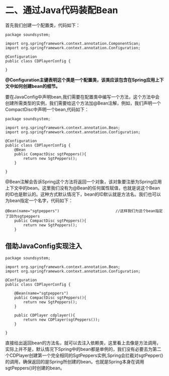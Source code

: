 # 二、通过Java代码装配Bean

首先我们创建一个配置类，代码如下：

```
package soundsystem;

import org.springframework.context.annotation.ComponentScan;
import org.springframework.context.annotation.Configuration;

@Configuration          
public class CDPlayerConfig {

}
```

**@Configuration主键表明这个类是一个配置类，该类应该包含在Spring应用上下文中如何创建bean的细节。**

要在JavaConfig中声明bean,我们需要在配置类中编写一个方法，这个方法中会创建所需类型的实例，我们需要给这个方法加@Bean注解，例如，我们声明一个CompactDisc中声明一个bean,代码如下：

```
package soundsystem;

import org.springframework.context.annotation.Bean;
import org.springframework.context.annotation.Configuration;

@Configuration          
public class CDPlayerConfig {
    @Bean
    public CompactDisc sgtPeppers(){
        return new SgtPeppers();
    }

}
```

@Bean注解会告诉Spring这个方法将返回一个对象，该对象要注册为Spring应用上下文中的bean。这里我们没有为@Bean的任何属性赋值，也就是说这个Bean的ID也是默认的。这种方式默认情况下，bean的ID默认就是方法名。我们也可以为bean指定一个名字，代码如下：

```
@Bean(name="sgtpeppers")                         //这样我们为这个bean指定了ID为sgtpeppers
    public CompactDisc sgtPeppers(){
        return new SgtPeppers();
    }
```

## 借助JavaConfig实现注入

```
package soundsystem;

import org.springframework.context.annotation.Bean;
import org.springframework.context.annotation.Configuration;

@Configuration          
public class CDPlayerConfig {

    @Bean(name="sgtpeppers")
    public CompactDisc sgtPeppers(){
        return new SgtPeppers();
    }

    public CDPlayer cdplayer(){
        return new CDPlayer(sgtPeppers());
    }

}
```

直接给出返回bean的方法名，就可以去注入依赖类，这里看上去像是方法调用，实际上并不是，默认情况下Spring中的bean都是单例的，我们没有必要去为第二个CDPlayer创建第一个完全相同的SgtPeppers实例,Spring会拦截对sgtPepper\(\)的调用，确保返回的是Spring所创建的bean。也就是Spring本身在调用sgtPeppers\(\)时创建的bean。

